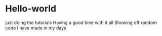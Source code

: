 # Hello-world
just doing the tutorials 
Having a good time with it all
Showing off random code I have made in my days
